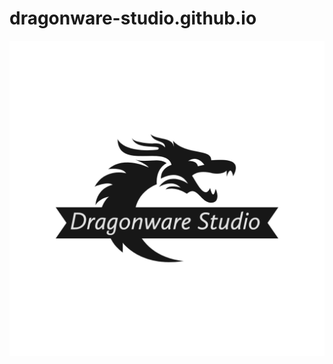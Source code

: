 # dragonware-studio.github.io

<picture>
 <source media="(prefers-color-scheme: dark)" srcset="https://github.com/Dragonware-Studio/dragonware-studio.github.io/blob/main/Dragonware%20Studio-logos/Dragonware%20Studio-logos_white.png">
 <source media="(prefers-color-scheme: light)" srcset="https://github.com/Dragonware-Studio/dragonware-studio.github.io/blob/main/Dragonware%20Studio-logos/Dragonware%20Studio-logos_black.png">
 <img alt="Dragonware Logo" src="https://github.com/Dragonware-Studio/dragonware-studio.github.io/blob/main/Dragonware%20Studio-logos/Dragonware%20Studio-logos_transparent.png">
</picture>
